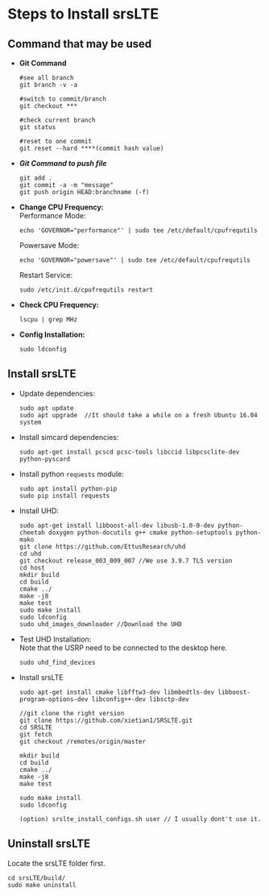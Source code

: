 # Steps to Install srsLTE

## Command that may be used
* **Git Command**  
    ```
    #see all branch
  git branch -v -a
  
  #switch to commit/branch
  git checkout ***
  
  #check current branch
  git status
  
  #reset to one commit
  git reset --hard ****(commit hash value)
    ```   

* ***Git Command to push file***
    ```
  git add .
  git commit -a -m "message"
  git push origin HEAD:branchname (-f)
    ```


* **Change CPU Frequency:**  
    Performance Mode:  
    ```
    echo 'GOVERNOR="performance"' | sudo tee /etc/default/cpufrequtils
    ```  
    Powersave Mode:  
    ```
    echo 'GOVERNOR="powersave"' | sudo tee /etc/default/cpufrequtils
    ```  
    Restart Service:  
    ```
    sudo /etc/init.d/cpufrequtils restart
    ```  
* **Check CPU Frequency:**  
    ```
    lscpu | grep MHz
    ```  
* **Config Installation:**  
    ```
    sudo ldconfig
    ```  
    
    
## Install srsLTE  

* Update dependencies:
    ```
    sudo apt update
    sudo apt upgrade  //It should take a while on a fresh Ubuntu 16.04 system
    ```

* Install simcard dependencies:  
    ```
    sudo apt-get install pcscd pcsc-tools libccid libpcsclite-dev python-pyscard
    ```  
    
* Install python `requests` module:  
    ```
    sudo apt install python-pip
    sudo pip install requests
    ```
  
* Install UHD:  
    ```
    sudo apt-get install libboost-all-dev libusb-1.0-0-dev python-cheetah doxygen python-docutils g++ cmake python-setuptools python-mako
    git clone https://github.com/EttusResearch/uhd
    cd uhd 
    git checkout release_003_009_007 //We use 3.9.7 TLS version
    cd host
    mkdir build
    cd build
    cmake ../
    make -j8
    make test
    sudo make install
    sudo ldconfig
    sudo uhd_images_downloader //Download the UHD 
    ```
    
* Test UHD Installation:  
    Note that the USRP need to be connected to the desktop here.  
    ```
    sudo uhd_find_devices
    ```
    
* Install srsLTE
    ```
    sudo apt-get install cmake libfftw3-dev libmbedtls-dev libboost-program-options-dev libconfig++-dev libsctp-dev
    
    //git clone the right version
    git clone https://github.com/xietian1/SRSLTE.git
    cd SRSLTE
    git fetch
    git checkout /remotes/origin/master 
    
    mkdir build
    cd build
    cmake ../
    make -j8
    make test 
    
    sudo make install
  sudo ldconfig
    
  (option) srslte_install_configs.sh user // I usually dont't use it.
    ```



## Uninstall srsLTE  

Locate the srsLTE folder first.  
    
    
    cd srsLTE/build/
    sudo make uninstall
    